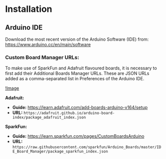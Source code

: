 # Installation

## Arduino IDE

Download the most recent version of the Arduino Software (IDE) from:
https://www.arduino.cc/en/main/software

### Custom Board Manager URLs:

To make use of SparkFun and Adafruit flavoured boards, it is necessary to first add their Additional Boards Manager URLs. These are JSON URLs added as a comma-separated list in Preferences of the Arduino IDE.

[!Image](https://github.com/adamgarbo/Cryologger_Automatic_Weather_Station/blob/master/Documentation/Images/preferences.png)


**Adafruit:** 
* **Guide:** https://learn.adafruit.com/add-boards-arduino-v164/setup
* **URL:** `https://adafruit.github.io/arduino-board-index/package_adafruit_index.json`

**SparkFun:**
* **Guide:** https://learn.sparkfun.com/pages/CustomBoardsArduino
* **URL:** `https://raw.githubusercontent.com/sparkfun/Arduino_Boards/master/IDE_Board_Manager/package_sparkfun_index.json`
